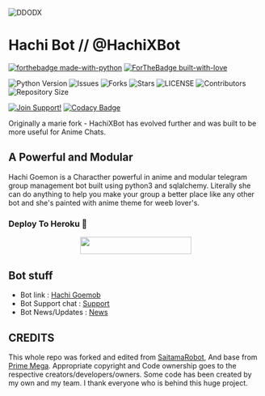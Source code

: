 ![DDODX](https://telegra.ph/file/f2a033fd4e10fbee49551.jpg)
# Hachi Bot // @HachiXBot

[![forthebadge made-with-python](http://ForTheBadge.com/images/badges/made-with-python.svg)](https://www.python.org/)
[![ForTheBadge built-with-love](http://ForTheBadge.com/images/badges/built-with-love.svg)](https://GitHub.com/ridhoajaaa/)</br>


![Python Version](https://img.shields.io/badge/python-3.10-green?style=for-the-badge&logo=appveyor)
![Issues](https://img.shields.io/github/issues/ridhoajaaa/HachiXBot?style=for-the-badge&logo=appveyor)
![Forks](https://img.shields.io/github/forks/ridhoajaaa/HachiXBot?style=for-the-badge&logo=appveyor)
![Stars](https://img.shields.io/github/stars/ridhoajaaa/HachiXBot?style=for-the-badge&logo=appveyor)
![LICENSE](https://img.shields.io/github/license/ridhoajaaa/HachiXBot?style=for-the-badge&logo=appveyor)
![Contributors](https://img.shields.io/github/contributors/ridhoajaaa/HachiXBot?style=for-the-badge&logo=appveyor)
![Repository Size](https://img.shields.io/github/repo-size/ridhoajaaa/HachiXBot?style=for-the-badge&logo=appveyor)</br>


[![Join Support!](https://img.shields.io/badge/Support%20Chat-Demonszx-red)](https://t.me/demonszxx)
[![Codacy Badge](https://app.codacy.com/project/badge/Grade/cfb691a93a064d9ea753ef2b5fccf797)](https://www.codacy.com/manual/ridhoajaaa/HachiXBot?utm_source=github.com&amp;utm_medium=referral&amp;utm_content=ridhoajaaa/HachiXBot&amp;utm_campaign=Badge_Grade)


Originally a marie fork - HachiXBot has evolved further and was built to be more useful for Anime Chats.

## A Powerful and Modular

Hachi Goemon is a Characther powerful in anime and modular telegram group management bot built using python3 and sqlalchemy. Literally she can do anything to help you make your group a better place like any other bot and she's painted with anime theme for weeb lover's.

### Deploy To Heroku 📡</h4>

<p align="center"><a href="https://heroku.com/deploy?template=https://github.com/ridhoajaaa/HachiXBot"> <img src="https://img.shields.io/badge/Deploy%20To%20Heroku-blueviolet?style=for-the-badge&logo=heroku" width="220" height="34.45"/></a></p>

## Bot stuff

* Bot link : [Hachi Goemob](https://t.me/HachiXBot)
* Bot Support chat : [Support](https://t.me/demonszxx)
* Bot News/Updates : [News](https://t.me/HachiXLogs)

## CREDITS

This whole repo was forked and edited from [SaitamaRobot](https://github.com/AnimeKaizoku/SaitamaRobot), And base from [Prime Mega](https://github.com/Tonic990/PrimeMega).
Appropriate copyright and Code ownership goes to the respective creators/developers/owners.
Some code has been created by my own and my team.
I thank everyone who is behind this huge project. 

